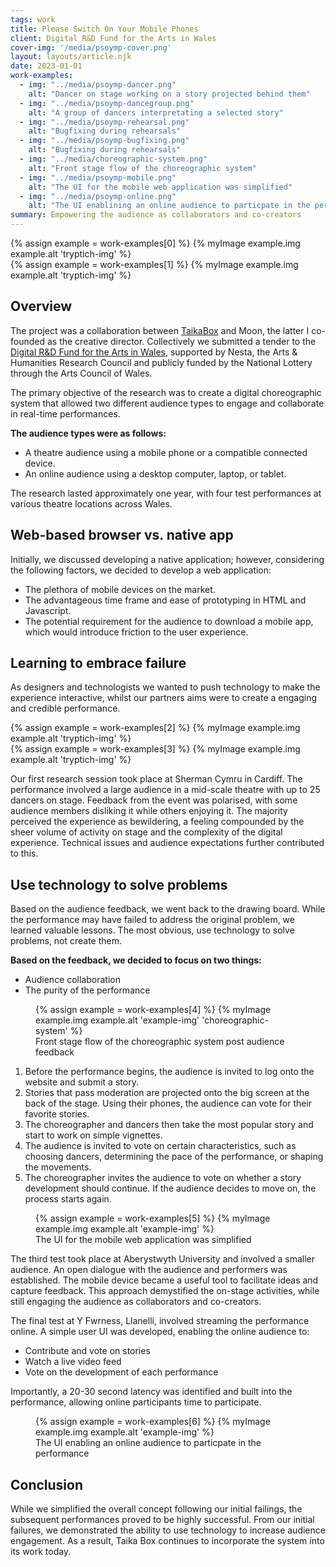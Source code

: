 ```yaml
---
tags: work
title: Please Switch On Your Mobile Phones
client: Digital R&D Fund for the Arts in Wales
cover-img: '/media/psoymp-cover.png'
layout: layouts/article.njk
date: 2023-01-01
work-examples:
  - img: "../media/psoymp-dancer.png"
    alt: "Dancer on stage working on a story projected behind them"
  - img: "../media/psoymp-dancegroup.png"
    alt: "A group of dancers interpretating a selected story"
  - img: "../media/psoymp-rehearsal.png"
    alt: "Bugfixing during rehearsals"
  - img: "../media/psoymp-bugfixing.png"
    alt: "Bugfixing during rehearsals"
  - img: "../media/choreographic-system.png"
    alt: "Front stage flow of the choreographic system"
  - img: "../media/psoymp-mobile.png"
    alt: "The UI for the mobile web application was simplified"
  - img: "../media/psoymp-online.png"
    alt: "The UI enablining an online audience to particpate in the performance"
summary: Empowering the audience as collaborators and co-creators
---
```



<div class="tryptich1">
    {% assign example = work-examples[0] %}
    {% myImage example.img example.alt 'tryptich-img' %}
</div>
<div class="tryptich2">
    {% assign example = work-examples[1] %}
    {% myImage example.img example.alt 'tryptich-img' %}
</div>

<h2 class="article-content">
  Overview
</h2>
<p class="article-content">
    The project was a collaboration between <a href="https://taikabox.com" aria-label="TaikaBox">TaikaBox</a> and Moon, the latter I co-founded as the creative director. Collectively we submitted a tender to the <a href="https://www.nesta.org.uk/project/digital-innovation-fund-arts-wales/" aria-label="Digital R&D Fund for the Arts in Wales">Digital R&D Fund for the Arts in Wales</a>, supported by Nesta, the Arts & Humanities Research Council and publicly funded by the National Lottery through the Arts Council of Wales. 
</p> 
<p class="article-content">
    The primary objective of the research was to create a digital choreographic system that allowed two different audience types to engage and collaborate in real-time performances.
</p> 

<p class="article-content">
    <strong>The audience types were as follows:</strong>
</p> 
<ul class="article-list">
    <li>A theatre audience using a mobile phone or a compatible connected device.</li> 
    <li>An online audience using a desktop computer, laptop, or tablet.</li> 
</ul>

<p class="article-content">
    The research lasted approximately one year, with four test performances at various theatre locations across Wales. 
</p>

<h2 class="article-content">
    Web-based browser vs. native app
</h2>

<p class="article-content">
    Initially, we discussed developing a native application; however, considering the following factors, we decided to develop a web application:
</p>
<ul class="article-list">
    <li>The plethora of mobile devices on the market.</li> 
    <li>The advantageous time frame and ease of prototyping in HTML and Javascript.</li> 
    <li>The potential requirement for the audience to download a mobile app, which would introduce friction to the user experience.</li>
</ul>
<h2 class="article-content">
    Learning to embrace failure
</h2>

<p class="article-content">
    As designers and technologists we wanted to push technology to make the experience interactive, whilst our partners aims were to create a engaging and credible performance. 
</p>

<div class="tryptich3">
    {% assign example = work-examples[2] %}
    {% myImage example.img example.alt 'tryptich-img' %}
</div>
<div class="tryptich4">
    {% assign example = work-examples[3] %}
    {% myImage example.img example.alt 'tryptich-img' %}
</div>
<p class="article-content">
    Our first research session took place at Sherman Cymru in Cardiff. The performance involved a large audience in a mid-scale theatre with up to 25 dancers on stage. Feedback from the event was polarised, with some audience members disliking it while others enjoying it. The majority perceived the experience as bewildering, a feeling compounded by the sheer volume of activity on stage and the complexity of the digital experience. Technical issues and audience expectations further contributed to this.
</p>
<h2 class="article-content">
    Use technology to solve problems
</h2> 
<p class="article-content">
    Based on the audience feedback, we went back to the drawing board. While the performance may have failed to address the original problem, we learned valuable lessons. The most obvious, use technology to solve problems, not create them. 
</p>
<p class="article-content">
    <strong>Based on the feedback, we decided to focus on two things:</strong>
</p> 
<ul class="article-list">
    <li>Audience collaboration</li> 
    <li>The purity of the performance</li> 
</ul>
<div class="main-img-noborder">
  <figure>
    {% assign example = work-examples[4] %}
    {% myImage example.img example.alt 'example-img' 'choreographic-system' %}
    <figcaption>
        Front stage flow of the choreographic system post audience feedback
    </figcaption>
  </figure>
</div>
<ol class="article-list" id="choreographic-system">
    <li>Before the performance begins, the audience is invited to log onto the website and submit a story. </li> 
    <li>Stories that pass moderation are projected onto the big screen at the back of the stage. Using their phones, the audience can vote for their favorite stories.</li>
    <li>The choreographer and dancers then take the most popular story and start to work on simple vignettes.</li>
    <li>The audience is invited to vote on certain characteristics, such as choosing dancers, determining the pace of the performance, or shaping the movements.</li>
    <li>The choreographer invites the audience to vote on whether a story development should continue. If the audience decides to move on, the process starts again.</li> 
</ol>
<div class="main-img">
  <figure>
    {% assign example = work-examples[5] %}
    {% myImage example.img example.alt 'example-img' %}
    <figcaption>
        The UI for the mobile web application was simplified
    </figcaption>
  </figure>
</div>
<p class="article-content">
    The third test took place at Aberystwyth University and involved a smaller audience. An open dialogue with the audience and performers was established. The mobile device became a useful tool to facilitate ideas and capture feedback. This approach demystified the on-stage activities, while still engaging the audience as collaborators and co-creators.
</p> 
<p class="article-content">
    The final test at Y Fwrness, Llanelli, involved streaming the performance online. A simple user UI was developed, enabling the online audience to: 
</p>
<ul class="article-list">
    <li>Contribute and vote on stories</li> 
    <li>Watch a live video feed</li> 
    <li>Vote on the development of each performance</li>
</ul>
<p class="article-content">
    Importantly, a 20-30 second latency was identified and built into the performance, allowing online participants time to participate. 
</p>
<div class="main-img-noborder">
  <figure>
    {% assign example = work-examples[6] %}
    {% myImage example.img example.alt 'example-img' %}
    <figcaption>
      The UI enabling an online audience to particpate in the performance
    </figcaption>
  </figure>
</div>
<h2 class="article-content">
    Conclusion
</h2> 
<p class="article-content">
    While we simplified the overall concept following our initial failings, the subsequent performances proved to be highly successful. From our initial failures, we demonstrated the ability to use technology to increase audience engagement. As a result, Taika Box continues to incorporate the system into its work today.
</p>
